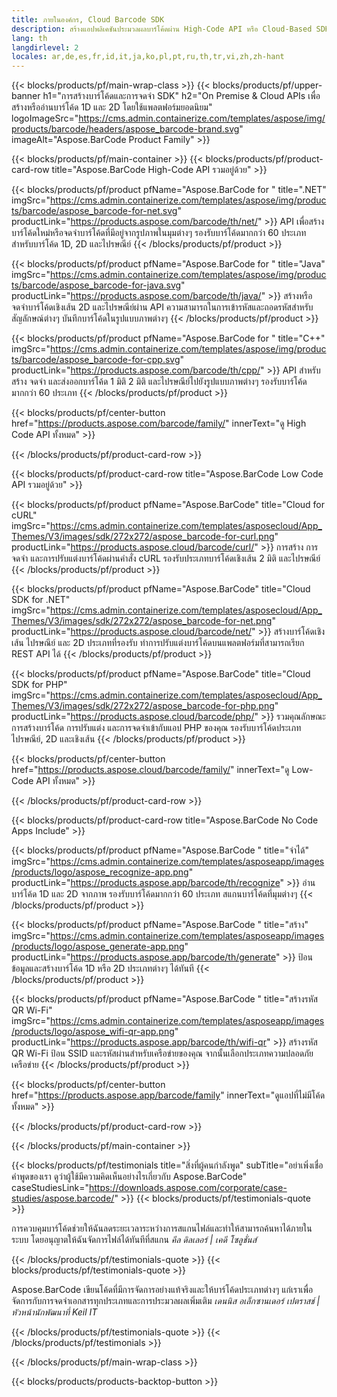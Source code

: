 ```yaml
---
title: ภายในองค์กร, Cloud Barcode SDK
description: สร้างแอปพลิเคชันประมวลผลบาร์โค้ดผ่าน High-Code API หรือ Cloud-Based SDK ใช้แอพข้ามแพลตฟอร์มสำหรับการสร้างหรือจดจำบาร์โค้ด
lang: th
langdirlevel: 2
locales: ar,de,es,fr,id,it,ja,ko,pl,pt,ru,th,tr,vi,zh,zh-hant
---
```


{{< blocks/products/pf/main-wrap-class >}}
{{< blocks/products/pf/upper-banner h1="การสร้างบาร์โค้ดและการจดจำ SDK" h2="On Premise & Cloud APIs เพื่อสร้างหรืออ่านบาร์โค้ด 1D และ 2D โดยใช้แพลตฟอร์มยอดนิยม" logoImageSrc="https://cms.admin.containerize.com/templates/aspose/img/products/barcode/headers/aspose_barcode-brand.svg" imageAlt="Aspose.BarCode Product Family" >}}

{{< blocks/products/pf/main-container >}}
{{< blocks/products/pf/product-card-row title="Aspose.BarCode High-Code API รวมอยู่ด้วย" >}}

{{< blocks/products/pf/product pfName="Aspose.BarCode for " title=".NET" imgSrc="https://cms.admin.containerize.com/templates/aspose/img/products/barcode/aspose_barcode-for-net.svg" productLink="https://products.aspose.com/barcode/th/net/" >}}
API เพื่อสร้างบาร์โค้ดใหม่หรือจดจำบาร์โค้ดที่มีอยู่จากรูปภาพในมุมต่างๆ รองรับบาร์โค้ดมากกว่า 60 ประเภทสำหรับบาร์โค้ด 1D, 2D และไปรษณีย์
{{< /blocks/products/pf/product >}}

{{< blocks/products/pf/product pfName="Aspose.BarCode for " title="Java" imgSrc="https://cms.admin.containerize.com/templates/aspose/img/products/barcode/aspose_barcode-for-java.svg" productLink="https://products.aspose.com/barcode/th/java/" >}}
สร้างหรือจดจำบาร์โค้ดเชิงเส้น 2D และไปรษณีย์ผ่าน API ความสามารถในการเข้ารหัสและถอดรหัสสำหรับสัญลักษณ์ต่างๆ บันทึกบาร์โค้ดในรูปแบบภาพต่างๆ
{{< /blocks/products/pf/product >}}

{{< blocks/products/pf/product pfName="Aspose.BarCode for " title="C++" imgSrc="https://cms.admin.containerize.com/templates/aspose/img/products/barcode/aspose_barcode-for-cpp.svg" productLink="https://products.aspose.com/barcode/th/cpp/" >}}
API สำหรับสร้าง จดจำ และส่งออกบาร์โค้ด 1 มิติ 2 มิติ และไปรษณีย์ไปยังรูปแบบภาพต่างๆ รองรับบาร์โค้ดมากกว่า 60 ประเภท
{{< /blocks/products/pf/product >}}

{{< blocks/products/pf/center-button href="https://products.aspose.com/barcode/family/" innerText="ดู High Code API ทั้งหมด" >}}

{{< /blocks/products/pf/product-card-row >}}

{{< blocks/products/pf/product-card-row title="Aspose.BarCode Low Code API รวมอยู่ด้วย" >}}

{{< blocks/products/pf/product pfName="Aspose.BarCode" title="Cloud for cURL" imgSrc="https://cms.admin.containerize.com/templates/asposecloud/App_Themes/V3/images/sdk/272x272/aspose_barcode-for-curl.png" productLink="https://products.aspose.cloud/barcode/curl/" >}}
การสร้าง การจดจำ และการปรับแต่งบาร์โค้ดผ่านคำสั่ง cURL รองรับประเภทบาร์โค้ดเชิงเส้น 2 มิติ และไปรษณีย์
{{< /blocks/products/pf/product >}}

{{< blocks/products/pf/product pfName="Aspose.BarCode" title="Cloud SDK for .NET" imgSrc="https://cms.admin.containerize.com/templates/asposecloud/App_Themes/V3/images/sdk/272x272/aspose_barcode-for-net.png" productLink="https://products.aspose.cloud/barcode/net/" >}}
สร้างบาร์โค้ดเชิงเส้น ไปรษณีย์ และ 2D ประเภทที่รองรับ ทำการปรับแต่งบาร์โค้ดบนแพลตฟอร์มที่สามารถเรียก REST API ได้
{{< /blocks/products/pf/product >}}

{{< blocks/products/pf/product pfName="Aspose.BarCode" title="Cloud SDK for PHP" imgSrc="https://cms.admin.containerize.com/templates/asposecloud/App_Themes/V3/images/sdk/272x272/aspose_barcode-for-php.png" productLink="https://products.aspose.cloud/barcode/php/" >}}
รวมคุณลักษณะการสร้างบาร์โค้ด การปรับแต่ง และการจดจำเข้ากับแอป PHP ของคุณ รองรับบาร์โค้ดประเภทไปรษณีย์, 2D และเชิงเส้น
{{< /blocks/products/pf/product >}}

{{< blocks/products/pf/center-button href="https://products.aspose.cloud/barcode/family/" innerText="ดู Low-Code API ทั้งหมด" >}}

{{< /blocks/products/pf/product-card-row >}}

{{< blocks/products/pf/product-card-row title="Aspose.BarCode No Code Apps Include" >}}

{{< blocks/products/pf/product pfName="Aspose.BarCode " title="จำได้" imgSrc="https://cms.admin.containerize.com/templates/asposeapp/images/products/logo/aspose_recognize-app.png" productLink="https://products.aspose.app/barcode/th/recognize" >}}
อ่านบาร์โค้ด 1D และ 2D จากภาพ รองรับบาร์โค้ดมากกว่า 60 ประเภท สแกนบาร์โค้ดที่มุมต่างๆ
{{< /blocks/products/pf/product >}}

{{< blocks/products/pf/product pfName="Aspose.BarCode " title="สร้าง" imgSrc="https://cms.admin.containerize.com/templates/asposeapp/images/products/logo/aspose_generate-app.png" productLink="https://products.aspose.app/barcode/th/generate" >}}
ป้อนข้อมูลและสร้างบาร์โค้ด 1D หรือ 2D ประเภทต่างๆ ได้ทันที
{{< /blocks/products/pf/product >}}

{{< blocks/products/pf/product pfName="Aspose.BarCode " title="สร้างรหัส QR Wi-Fi" imgSrc="https://cms.admin.containerize.com/templates/asposeapp/images/products/logo/aspose_wifi-qr-app.png" productLink="https://products.aspose.app/barcode/th/wifi-qr" >}}
สร้างรหัส QR Wi-Fi ป้อน SSID และรหัสผ่านสำหรับเครือข่ายของคุณ จากนั้นเลือกประเภทความปลอดภัยเครือข่าย
{{< /blocks/products/pf/product >}}

{{< blocks/products/pf/center-button href="https://products.aspose.app/barcode/family" innerText="ดูแอปที่ไม่มีโค้ดทั้งหมด" >}}

{{< /blocks/products/pf/product-card-row >}}

{{< /blocks/products/pf/main-container >}}

<!--peoplesSayingSection-->
{{< blocks/products/pf/testimonials title="สิ่งที่ผู้คนกำลังพูด" subTitle="อย่าเพิ่งเชื่อคำพูดของเรา ดูว่าผู้ใช้มีความคิดเห็นอย่างไรเกี่ยวกับ Aspose.BarCode" caseStudiesLink="https://downloads.aspose.com/corporate/case-studies/aspose.barcode/" >}}
{{< blocks/products/pf/testimonials-quote >}}
<p class="first">
 การควบคุมบาร์โค้ดช่วยให้ฉันลดระยะเวลาระหว่างการสแกนไฟล์และทำให้สามารถค้นหาได้ภายในระบบ โดยอนุญาตให้ฉันจัดการไฟล์ได้ทันทีที่สแกน <em>คีล ดิลเลอร์ | เคดี โซลูชั่นส์</em>
</p>
{{< /blocks/products/pf/testimonials-quote >}}
{{< blocks/products/pf/testimonials-quote >}}
<p class="second">
 Aspose.BarCode เขียนโค้ดที่มีการจัดการอย่างแท้จริงและให้บาร์โค้ดประเภทต่างๆ แก่เราเพื่อจัดการกับการจดจำเอกสารทุกประเภทและการประมวลผลเพิ่มเติม <em>เดนนิส อเล็กซานเดอร์ เปตราสช์ | หัวหน้านักพัฒนาที่ Keil IT</em>
</p>
{{< /blocks/products/pf/testimonials-quote >}}
{{< /blocks/products/pf/testimonials >}}
<!--peoplesSayingSection End-->

{{< /blocks/products/pf/main-wrap-class >}}

{{< blocks/products/products-backtop-button >}}